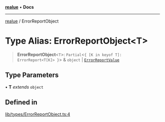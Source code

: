 [**realue**](../README.md) • **Docs**

***

[realue](../README.md) / ErrorReportObject

# Type Alias: ErrorReportObject\<T\>

> **ErrorReportObject**\<`T`\>: `Partial`\<`{ [K in keyof T]: ErrorReport<T[K]> }`\> & `object` \| [`ErrorReportValue`](ErrorReportValue.md)

## Type Parameters

• **T** *extends* `object`

## Defined in

[lib/types/ErrorReportObject.ts:4](https://github.com/nevoland/realue/blob/4e20bc322d155f810c06416a8a99a0b7b6c6ba28/lib/types/ErrorReportObject.ts#L4)
